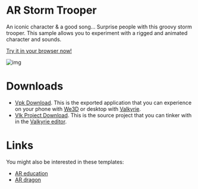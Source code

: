 
# AR Storm Trooper
An iconic character & a good song... Surprise people with this groovy storm trooper. This sample allows you to experiment with a rigged and animated character and sounds.


[Try it in your browser now!](/vlk/samples/ar-storm-trooper/Storm-Trooper-Sample-V2.vpk)

![img](https://cdn2.talansoft.com/ftp/img/www/Marketing-and-Creative-Agencies.jpg)

# Downloads

- [Vpk Download](https://cdn2.talansoft.com/ftp/samples/Storm-Trooper-Sample-V2.vpk). This is the exported application that you can experience on your phone with [We3D](/vlk/downloads#we3d) or desktop with [Valkyrie](/vlk/downloads#vlk).
- [Vlk Project Download](https://cdn2.talansoft.com/ftp/samples/Storm-Trooper-Sample-V2.zip). This is the source project that you can tinker with in the [Valkyrie editor](/vlk/downloads#vlk).

# Links

You might also be interested in these templates:

- [AR education](./ar-education)
- [AR dragon](./ar-dragon)
